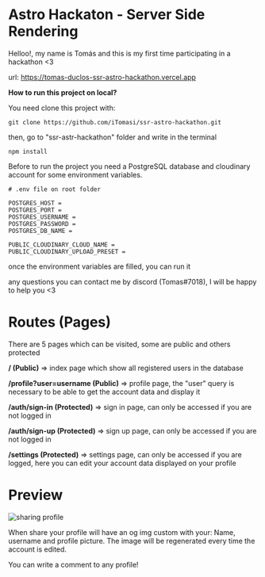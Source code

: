 # Astro Hackaton - Server Side Rendering

Helloo!, my name is Tomás and this is my first time participating in a hackathon <3

url: <a href="https://tomas-duclos-ssr-astro-hackathon.vercel.app" target="_blank">https://tomas-duclos-ssr-astro-hackathon.vercel.app</a>

**How to run this project on local?**

You need clone this project with:

```git
git clone https://github.com/iTomasi/ssr-astro-hackathon.git
```

then, go to "ssr-astr-hackathon" folder and write in the terminal

```git
npm install
```

Before to run the project you need a PostgreSQL database and cloudinary account for some environment variables.

```env
# .env file on root folder

POSTGRES_HOST = 
POSTGRES_PORT = 
POSTGRES_USERNAME = 
POSTGRES_PASSWORD = 
POSTGRES_DB_NAME = 

PUBLIC_CLOUDINARY_CLOUD_NAME = 
PUBLIC_CLOUDINARY_UPLOAD_PRESET = 
```

once the environment variables are filled, you can run it

any questions you can contact me by discord (Tomas#7018), I will be happy to help you <3

# Routes (Pages)

There are 5 pages which can be visited, some are public and others protected

**/ (Public)** => index page which show all registered users in the database

**/profile?user=username (Public)** => profile page, the "user" query is necessary to be able to get the account data and display it

**/auth/sign-in (Protected)** => sign in page, can only be accessed if you are not logged in

**/auth/sign-up (Protected)** => sign up page, can only be accessed if you are not logged in

**/settings (Protected)** => settings page, can only be accessed if you are logged, here you can edit your account data displayed on your profile

# Preview

![sharing profile](https://res.cloudinary.com/itomasi/image/upload/v1651626569/Screen_Shot_2022-05-03_at_21.08.24_nz1usz.png)

When share your profile will have an og img custom with your: Name, username and profile picture. The image will be regenerated every time the account is edited.

You can write a comment to any profile!
